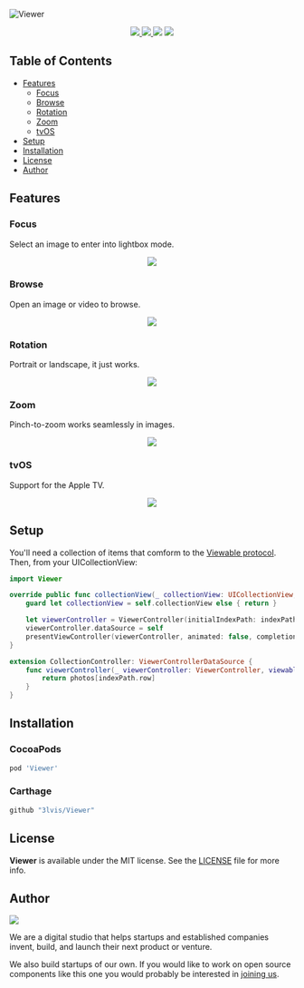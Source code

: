 ![Viewer](https://raw.githubusercontent.com/3lvis/Viewer/master/GitHub/viewer-logo-2.jpg)

<div align = "center">
  <a href="https://cocoapods.org/pods/Viewer">
    <img src="https://img.shields.io/cocoapods/v/Viewer.svg?style=flat" />
  </a>
  
  <a href="https://github.com/3lvis/Viewer">
    <img src="https://img.shields.io/badge/Carthage-compatible-4BC51D.svg?style=flat" />
  </a>
  
  <img src="https://img.shields.io/badge/platforms-iOS%20%7C%20tvOS%20-lightgrey.svg" />
  
  <a href="https://cocoapods.org/pods/Viewer">
    <img src="https://img.shields.io/cocoapods/l/Viewer.svg?style=flat" />
  </a>
</div>

## Table of Contents

* [Features](#features)
  * [Focus](#focus)
  * [Browse](#browse)
  * [Rotation](#rotation)
  * [Zoom](#zoom)
  * [tvOS](#tvos)
* [Setup](#setup)
* [Installation](#installation)
* [License](#license)
* [Author](#author)

## Features

### Focus

Select an image to enter into lightbox mode.

<p align="center">
  <img src="https://github.com/3lvis/Viewer/raw/master/GitHub/focus.gif"/>
</p>

### Browse

Open an image or video to browse.

<p align="center">
  <img src="https://github.com/3lvis/Viewer/raw/master/GitHub/play.gif"/>
</p>

### Rotation

Portrait or landscape, it just works.

<p align="center">
  <img src="https://github.com/3lvis/Viewer/raw/master/GitHub/rotation.gif"/>
</p>

### Zoom

Pinch-to-zoom works seamlessly in images.

<p align="center">
  <img src="https://raw.githubusercontent.com/3lvis/Viewer/master/GitHub/zoom.gif"/>
</p>

### tvOS

Support for the Apple TV.

<p align="center">
  <img src="https://raw.githubusercontent.com/3lvis/Viewer/master/GitHub/tv.gif"/>
</p>

## Setup

You'll need a collection of items that comform to the [Viewable protocol](https://github.com/3lvis/Viewer/blob/master/Source/Viewable.swift). Then, from your UICollectionView:

```swift
import Viewer

override public func collectionView(_ collectionView: UICollectionView, didSelectItemAt indexPath: IndexPath) {
    guard let collectionView = self.collectionView else { return }

    let viewerController = ViewerController(initialIndexPath: indexPath, collectionView: collectionView)
    viewerController.dataSource = self
    presentViewController(viewerController, animated: false, completion: nil)
}

extension CollectionController: ViewerControllerDataSource {
    func viewerController(_ viewerController: ViewerController, viewableAt indexPath: IndexPath) -> Viewable {
        return photos[indexPath.row]
    }
}
```

## Installation

### CocoaPods

```ruby
pod 'Viewer'
```

### Carthage

```ruby
github "3lvis/Viewer"
```

## License

**Viewer** is available under the MIT license. See the [LICENSE](/LICENSE.md) file for more info.

## Author

<a href=https://3lvis.com>
  <img src="https://raw.githubusercontent.com/3lvis/Viewer/master/GitHub/3lvis-logo.jpg" />
</a>

We are a digital studio that helps startups and established companies invent, build, and launch their next product or venture.

We also build startups of our own. If you would like to work on open source components like this one you would probably be interested in [joining us](https://3lvis.com/jobs).

